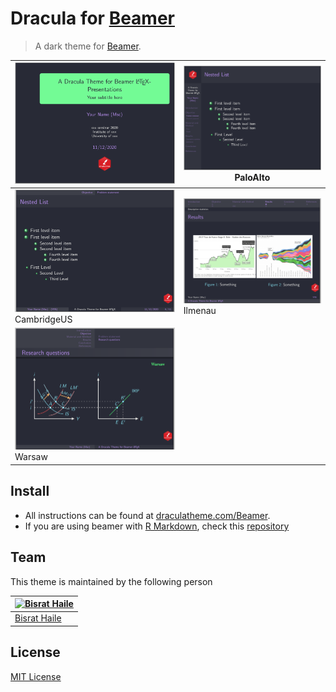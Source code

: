 # Dracula for [Beamer](https://ctan.org/pkg/beamer?lang=en)

> A dark theme for [Beamer](https://ctan.org/pkg/beamer?lang=en).



| ![](Screenshot_1.png) | ![](Screenshot_2.png) PaloAlto |
|-----------------|-----------------|
| ![](Screenshot_3.png) CambridgeUS | ![](Screenshot_4.png) Ilmenau |
| ![](Screenshot_5.png) Warsaw |


## Install

- All instructions can be found at [draculatheme.com/Beamer](https://draculatheme.com/Beamer).
- If you are using beamer with [R Markdown](https://rmarkdown.rstudio.com/), check this [repository](https://gitlab.com/bsrthyle/dracula-dark-theme-for-r-markdown-beamer)

## Team

This theme is maintained by the following person

[![Bisrat Haile](https://github.com/bsrthyle.png?size=100)](https://github.com/bsrthyle) |
--- |
[Bisrat Haile](https://github.com/bsrthyle) |

## License

[MIT License](./LICENSE)